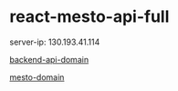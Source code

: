 # react-mesto-api-full

server-ip: 130.193.41.114

[backend-api-domain](https://api.mesto.fakealien.students.nomoreparties.space)

[mesto-domain](https://mesto.fakealien.students.nomoreparties.space/)
